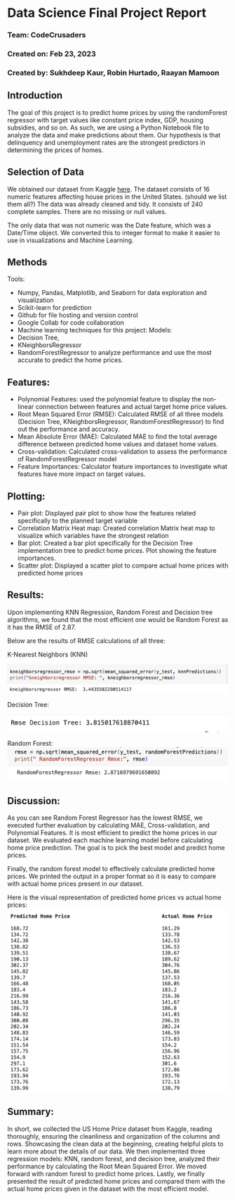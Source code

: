 # Data Science Final Project Report

### Team: CodeCrusaders
### Created on: Feb 23, 2023
### Created by: Sukhdeep Kaur, Robin Hurtado, Raayan Mamoon

## Introduction
The goal of this project is to predict home prices by using the randomForest regressor with target values like constant price index, GDP, housing subsidies, and so on. As such, we are using a Python Notebook file to analyze the data and make predictions about them. Our hypothesis is that delinquency and unemployment rates are the strongest predictors in determining the prices of homes.

## Selection of Data
We obtained our dataset from Kaggle [here](https://www.kaggle.com/datasets/jyotsnagurjar/factors-influencing-us-house-prices).
The dataset consists of 16 numeric features affecting house prices in the United States. (should we list them all?) The data was already cleaned and tidy. It consists of 240 complete samples. There are no missing or null values.  

The only data that was not numeric was the Date feature, which was a Date/Time object.  We converted this to integer format to make it easier to use in visualizations and Machine Learning.    

## Methods
Tools:
- Numpy, Pandas, Matplotlib, and Seaborn for data exploration and visualization
- Scikit-learn for prediction
- Github for file hosting and version control
- Google Collab for code collaboration
- Machine learning techniques for this project:
Models:
- Decision Tree,
- KNeighborsRegressor
- RandomForestRegressor
to analyze performance and use the most accurate to predict the home prices.
 
## Features: 
- Polynomial Features: used the polynomial feature to display the non-linear connection between features and actual target home price values.
- Root Mean Squared Error (RMSE): Calculated RMSE of all three models (Decision Tree, KNeighborsRegressor, RandomForestRegressor) to find out the performance and accuracy. 
- Mean Absolute Error (MAE): Calculated MAE to find the total average difference between predicted home values and dataset home values.
- Cross-validation: Calculated cross-validation to assess the performance of RandomForestRegressor model
- Feature Importances: Calculator feature importances to investigate what features have more impact on target values.
## Plotting: 
- Pair plot: Displayed pair plot to show how the features related specifically to the planned target variable
- Correlation Matrix Heat map: Created correlation Matrix heat map to visualize which variables have the strongest relation
- Bar plot: Created a bar plot specifically for the Decision Tree implementation tree to predict home prices. Plot showing the feature importances.
- Scatter plot: Displayed a scatter plot to compare actual home prices with predicted home prices

## Results:
Upon implementing KNN Regression, Random Forest and Decision tree algorithms, we found that the most efficient one would be Random Forest as it has the RMSE of 2.87. 

Below are the results of RMSE calculations of all three:

K-Nearest Neighbors (KNN) 

![Knn_Report_Img](knn_report_img.png)




Decision Tree:

![Decision_Tree_RMSE_Img](dt_rmse_img.png)

Random Forest:
![Random_Forest_RMSE_Img](rf_rmse_img.png)

## Discussion:

As you can see Random Forest Regressor has the lowest RMSE, we executed further evaluation by calculating MAE, Cross-validation, and Polynomial Features. It is most efficient to predict the home prices in our dataset. We evaluated each machine learning model before calculating home price prediction. The goal is to pick the best model and predict home prices.

Finally, the random forest model to effectively calculate predicted home prices. We printed the output in a proper format so it is easy to compare with actual home prices present in our dataset. 

Here is the visual representation of predicted home prices vs actual home prices:
![Predicted_vs_Actual_Img](predict_vs_actual_img.png)

## Summary:
In short, we collected the US Home Price dataset from Kaggle, reading thoroughly, ensuring the cleanliness and organization of the columns and rows. Showcasing the clean data at the beginning, creating helpful plots to learn more about the details of our data. We then implemented three regression models: KNN, random forest, and decision tree, analyzed their performance by calculating the Root Mean Squared Error. We moved forward with random forest to predict home prices. Lastly, we finally presented the result of predicted home prices and compared them with the actual home prices given in the dataset with the most efficient model. 
